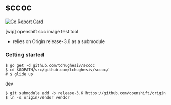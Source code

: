 # sccoc

[![Go Report Card](https://goreportcard.com/badge/github.com/tchughesiv/sccoc)](https://goreportcard.com/report/github.com/tchughesiv/sccoc)

[wip] openshift scc image test tool

 - relies on Origin release-3.6 as a submodule

### Getting started

```shell
$ go get -d github.com/tchughesiv/sccoc
$ cd $GOPATH/src/github.com/tchughesiv/sccoc/
# $ glide up
```

dev
```shell
$ git submodule add -b release-3.6 https://github.com/openshift/origin
$ ln -s origin/vendor vendor
```
